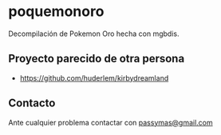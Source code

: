 # poquemonoro

Decompilación de Pokemon Oro hecha con mgbdis.

## Proyecto parecido de otra persona

- https://github.com/huderlem/kirbydreamland

## Contacto

Ante cualquier problema contactar con passymas@gmail.com
